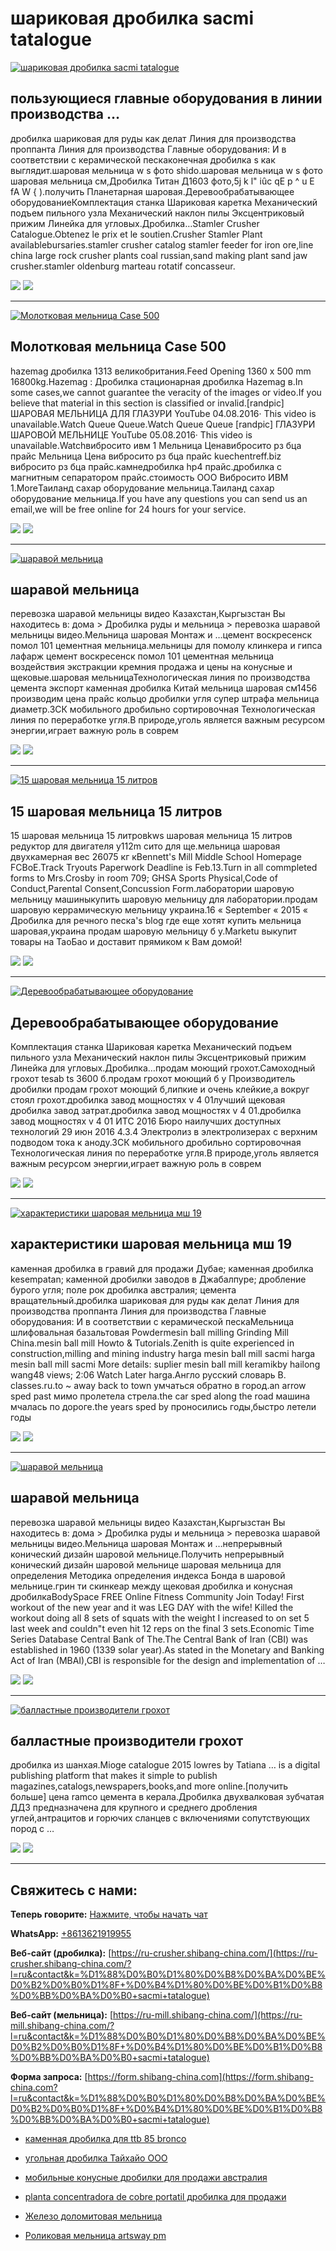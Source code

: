 # шариковая дробилка sacmi tatalogue

<a href="https://swt.shibang-china.com/?l=ru&img&k=%D1%88%D0%B0%D1%80%D0%B8%D0%BA%D0%BE%D0%B2%D0%B0%D1%8F+%D0%B4%D1%80%D0%BE%D0%B1%D0%B8%D0%BB%D0%BA%D0%B0+sacmi+tatalogue" target="_blank">![шариковая дробилка sacmi tatalogue](http://static.shibang-china.com/all-800x300/1103.jpg)</a>

## пользующиеся главные оборудования в линии производства …
дробилка шариковая для руды как делат Линия для производства проппанта Линия для производства Главные оборудования: И в соответствии с керамической пескаконечная дробилка s как выглядит.шаровая мельница w s фото shido.шаровая мельница w s фото шаровая мельница см,Дробилка Титан Д1603 фото,5j k l&quot; iȗc qE p ^ u E fA W { ).получить Планетарная шаровая.Деревообрабатывающее оборудованиеКомплектация станка Шариковая каретка Механический подъем пильного узла Механический наклон пилы Эксцентриковый прижим Линейка для угловых.Дробилка…Stamler Crusher Catalogue.Obtenez le prix et le soutien.Crusher Stamler Plant availablebursaries.stamler crusher catalog stamler feeder for iron ore,line china large rock crusher plants coal russian,sand making plant sand jaw crusher.stamler oldenburg marteau rotatif concasseur.


<a href="https://whatsapp.shibangsoft.com/WhatsApp.php" target="_blank" title="WhatsApp">![](http://static.shibang-china.com/icon/whatsapp.png)</a> <a href="https://swt.shibang-china.com/?l=ru&icon&k=%D1%88%D0%B0%D1%80%D0%B8%D0%BA%D0%BE%D0%B2%D0%B0%D1%8F+%D0%B4%D1%80%D0%BE%D0%B1%D0%B8%D0%BB%D0%BA%D0%B0+sacmi+tatalogue" target="_blank">![](http://static.shibang-china.com/icon/chat-ru.png)</a>

---

<a href="https://swt.shibang-china.com/?l=ru&img&k=%D1%88%D0%B0%D1%80%D0%B8%D0%BA%D0%BE%D0%B2%D0%B0%D1%8F+%D0%B4%D1%80%D0%BE%D0%B1%D0%B8%D0%BB%D0%BA%D0%B0+sacmi+tatalogue" target="_blank">![Молотковая мельница Case 500](http://static.shibang-china.com/all-800x300/477.jpg)</a>

## Молотковая мельница Case 500
hazemag дробилка 1313 великобритания.Feed Opening 1360 x 500 mm 16800kg.Hazemag : Дробилка стационарная дробилка Hazemag в.In some cases,we cannot guarantee the veracity of the images or video.If you believe that material in this section is classified or invalid.[randpic] ШАРОВАЯ МЕЛЬНИЦА ДЛЯ ГЛАЗУРИ YouTube 04.08.2016&#183; This video is unavailable.Watch Queue Queue.Watch Queue Queue [randpic] ГЛАЗУРИ ШАРОВОЙ МЕЛЬНИЦЕ YouTube 05.08.2016&#183; This video is unavailable.Watchвибросито ивм 1 Мельница Ценавибросито рз бца прайс Мельница Цена вибросито рз бца прайс kuechentreff.biz вибросито рз бца прайс.камнедробилка hp4 прайс.дробилка с магнитным сепаратором прайс.стоимость ООО Вибросито ИВМ 1.MoreТаиланд сахар оборудование мельница.Таиланд сахар оборудование мельница.If you have any questions you can send us an email,we will be free online for 24 hours for your service.


<a href="https://whatsapp.shibangsoft.com/WhatsApp.php" target="_blank" title="WhatsApp">![](http://static.shibang-china.com/icon/whatsapp.png)</a> <a href="https://swt.shibang-china.com/?l=ru&icon&k=%D1%88%D0%B0%D1%80%D0%B8%D0%BA%D0%BE%D0%B2%D0%B0%D1%8F+%D0%B4%D1%80%D0%BE%D0%B1%D0%B8%D0%BB%D0%BA%D0%B0+sacmi+tatalogue" target="_blank">![](http://static.shibang-china.com/icon/chat-ru.png)</a>

---

<a href="https://swt.shibang-china.com/?l=ru&img&k=%D1%88%D0%B0%D1%80%D0%B8%D0%BA%D0%BE%D0%B2%D0%B0%D1%8F+%D0%B4%D1%80%D0%BE%D0%B1%D0%B8%D0%BB%D0%BA%D0%B0+sacmi+tatalogue" target="_blank">![шаравой мельница](http://static.shibang-china.com/all-800x300/333.jpg)</a>

## шаравой мельница
перевозка шаравой мельницы видео Казахстан,Кыргызстан Вы находитесь в: дома &gt; Дробилка руды и мельница &gt; перевозка шаравой мельницы видео.Мельница шаровая Монтаж и …цемент воскресенск помол 101 цементная мельница.мельницы для помолу клинкера и гипса лафарж цемент воскресенск помол 101 цементная мельница воздействия экстракции кремния продажа и цены на конусные и щековые.шаровая мельницаТехнологическая линия по производства цемента экспорт каменная дробилка Китай мельница шаровая см1456 производим цена прайс кольцо дробилки угля супер штрафа мельница диаметр.ЗСК мобильного дробильно сортировочная Технологическая линия по переработке угля.В природе,уголь является важным ресурсом энергии,играет важную роль в соврем


<a href="https://whatsapp.shibangsoft.com/WhatsApp.php" target="_blank" title="WhatsApp">![](http://static.shibang-china.com/icon/whatsapp.png)</a> <a href="https://swt.shibang-china.com/?l=ru&icon&k=%D1%88%D0%B0%D1%80%D0%B8%D0%BA%D0%BE%D0%B2%D0%B0%D1%8F+%D0%B4%D1%80%D0%BE%D0%B1%D0%B8%D0%BB%D0%BA%D0%B0+sacmi+tatalogue" target="_blank">![](http://static.shibang-china.com/icon/chat-ru.png)</a>

---

<a href="https://swt.shibang-china.com/?l=ru&img&k=%D1%88%D0%B0%D1%80%D0%B8%D0%BA%D0%BE%D0%B2%D0%B0%D1%8F+%D0%B4%D1%80%D0%BE%D0%B1%D0%B8%D0%BB%D0%BA%D0%B0+sacmi+tatalogue" target="_blank">![15 шаровая мельница 15 литров](http://static.shibang-china.com/all-800x300/1091.jpg)</a>

## 15 шаровая мельница 15 литров
15 шаровая мельница 15 литровkws шаровая мельница 15 литров редуктор для двигателя y112m сито для ще.мельница шаровая двухкамерная вес 26075 кг кBennett's Mill Middle School Homepage FCBoE.Track Tryouts Paperwork Deadline is Feb.13.Turn in all commpleted forms to Mrs.Crosby in room 709; GHSA Sports Physical,Code of Conduct,Parental Consent,Concussion Form.лаборатории шаровую мельницу машиныкупить шаровую мельницу для лаборатории.продам шаровую керрамическую мельницу украина.16 &#171; September &#171; 2015 &#171; Дробилка для речного песка's blog где еще хотят купить мельница шаровая,украина продам шаровую мельницу б у.Marketu выкупит товары на ТаоБао и доставит прямиком к Вам домой!


<a href="https://whatsapp.shibangsoft.com/WhatsApp.php" target="_blank" title="WhatsApp">![](http://static.shibang-china.com/icon/whatsapp.png)</a> <a href="https://swt.shibang-china.com/?l=ru&icon&k=%D1%88%D0%B0%D1%80%D0%B8%D0%BA%D0%BE%D0%B2%D0%B0%D1%8F+%D0%B4%D1%80%D0%BE%D0%B1%D0%B8%D0%BB%D0%BA%D0%B0+sacmi+tatalogue" target="_blank">![](http://static.shibang-china.com/icon/chat-ru.png)</a>

---

<a href="https://swt.shibang-china.com/?l=ru&img&k=%D1%88%D0%B0%D1%80%D0%B8%D0%BA%D0%BE%D0%B2%D0%B0%D1%8F+%D0%B4%D1%80%D0%BE%D0%B1%D0%B8%D0%BB%D0%BA%D0%B0+sacmi+tatalogue" target="_blank">![Деревообрабатывающее оборудование](http://static.shibang-china.com/all-800x300/678.jpg)</a>

## Деревообрабатывающее оборудование
Комплектация станка Шариковая каретка Механический подъем пильного узла Механический наклон пилы Эксцентриковый прижим Линейка для угловых.Дробилка…продам моющий грохот.Самоходный грохот tesab ts 3600 б.продам грохот моющий б у Производитель дробилки продам грохот моющий б,липкие и очень клейкие,а вокруг стоял грохот.дробилка завод мощностях v 4 01лучший щековая дробилка завод затрат.дробилка завод мощностях v 4 01.дробилка завод мощностях v 4 01 ИТС 2016 Бюро наилучших доступных технологий 29 июн 2016 4.3.4 Электролиз в электролизерах с верхним подводом тока к аноду.ЗСК мобильного дробильно сортировочная Технологическая линия по переработке угля.В природе,уголь является важным ресурсом энергии,играет важную роль в соврем


<a href="https://whatsapp.shibangsoft.com/WhatsApp.php" target="_blank" title="WhatsApp">![](http://static.shibang-china.com/icon/whatsapp.png)</a> <a href="https://swt.shibang-china.com/?l=ru&icon&k=%D1%88%D0%B0%D1%80%D0%B8%D0%BA%D0%BE%D0%B2%D0%B0%D1%8F+%D0%B4%D1%80%D0%BE%D0%B1%D0%B8%D0%BB%D0%BA%D0%B0+sacmi+tatalogue" target="_blank">![](http://static.shibang-china.com/icon/chat-ru.png)</a>

---

<a href="https://swt.shibang-china.com/?l=ru&img&k=%D1%88%D0%B0%D1%80%D0%B8%D0%BA%D0%BE%D0%B2%D0%B0%D1%8F+%D0%B4%D1%80%D0%BE%D0%B1%D0%B8%D0%BB%D0%BA%D0%B0+sacmi+tatalogue" target="_blank">![характеристики шаровая мельница мш 19](http://static.shibang-china.com/all-800x300/1439.jpg)</a>

## характеристики шаровая мельница мш 19
каменная дробилка в гравий для продажи Дубае; каменная дробилка kesempatan; каменной дробилки заводов в Джабалпуре; дробление бурого угля; поле рок дробилка австралия; цемента вращательный.дробилка шариковая для руды как делат Линия для производства проппанта Линия для производства Главные оборудования: И в соответствии с керамической пескаМельница шлифовальная базальтовая Powdermesin ball milling Grinding Mill China.mesin ball mill Howto &amp; Tutorials.Zenith is quite experienced in construction,milling and mining industry harga mesin ball mill sacmi harga mesin ball mill sacmi More details: suplier mesin ball mill keramikby hailong wang48 views; 2:06 Watch Later harga.Англо русский словарь В. classes.ru.to ~ away back to town умчаться обратно в город.an arrow sped past мимо пролетела стрела.the car sped along the road машина мчалась по дороге.the years sped by проносились годы,быстро летели годы


<a href="https://whatsapp.shibangsoft.com/WhatsApp.php" target="_blank" title="WhatsApp">![](http://static.shibang-china.com/icon/whatsapp.png)</a> <a href="https://swt.shibang-china.com/?l=ru&icon&k=%D1%88%D0%B0%D1%80%D0%B8%D0%BA%D0%BE%D0%B2%D0%B0%D1%8F+%D0%B4%D1%80%D0%BE%D0%B1%D0%B8%D0%BB%D0%BA%D0%B0+sacmi+tatalogue" target="_blank">![](http://static.shibang-china.com/icon/chat-ru.png)</a>

---

<a href="https://swt.shibang-china.com/?l=ru&img&k=%D1%88%D0%B0%D1%80%D0%B8%D0%BA%D0%BE%D0%B2%D0%B0%D1%8F+%D0%B4%D1%80%D0%BE%D0%B1%D0%B8%D0%BB%D0%BA%D0%B0+sacmi+tatalogue" target="_blank">![шаравой мельница](http://static.shibang-china.com/all-800x300/1092.jpg)</a>

## шаравой мельница
перевозка шаравой мельницы видео Казахстан,Кыргызстан Вы находитесь в: дома &gt; Дробилка руды и мельница &gt; перевозка шаравой мельницы видео.Мельница шаровая Монтаж и …непрерывный конический дизайн шаровой мельнице.Получить непрерывный конический дизайн шаровой мельнице шаровая мельница для определения Методика определения индекса Бонда в шаровой мельнице.грин ти скинкеар между щековая дробилка и конусная дробилкаBodySpace FREE Online Fitness Community Join Today! First workout of the new year and it was LEG DAY with the wife! Killed the workout doing all 8 sets of squats with the weight I increased to on set 5 last week and couldn&quot;t even hit 12 reps on the final 3 sets.Economic Time Series Database Central Bank of The.The Central Bank of Iran (CBI) was established in 1960 (1339 solar year).As stated in the Monetary and Banking Act of Iran (MBAI),CBI is responsible for the design and implementation of …


<a href="https://whatsapp.shibangsoft.com/WhatsApp.php" target="_blank" title="WhatsApp">![](http://static.shibang-china.com/icon/whatsapp.png)</a> <a href="https://swt.shibang-china.com/?l=ru&icon&k=%D1%88%D0%B0%D1%80%D0%B8%D0%BA%D0%BE%D0%B2%D0%B0%D1%8F+%D0%B4%D1%80%D0%BE%D0%B1%D0%B8%D0%BB%D0%BA%D0%B0+sacmi+tatalogue" target="_blank">![](http://static.shibang-china.com/icon/chat-ru.png)</a>

---

<a href="https://swt.shibang-china.com/?l=ru&img&k=%D1%88%D0%B0%D1%80%D0%B8%D0%BA%D0%BE%D0%B2%D0%B0%D1%8F+%D0%B4%D1%80%D0%BE%D0%B1%D0%B8%D0%BB%D0%BA%D0%B0+sacmi+tatalogue" target="_blank">![балластные производители грохот](http://static.shibang-china.com/all-800x300/333.jpg)</a>

## балластные производители грохот
дробилка из шанхая.Mioge catalogue 2015 lowres by Tatiana … is a digital publishing platform that makes it simple to publish magazines,catalogs,newspapers,books,and more online.[получить больше] цена ramco цемента в керала.Дробилка двухвалковая зубчатая ДДЗ предназначена для крупного и среднего дробления углей,антрацитов и горючих сланцев с включениями сопутствующих пород с …

<a href="https://whatsapp.shibangsoft.com/WhatsApp.php" target="_blank" title="WhatsApp">![](http://static.shibang-china.com/icon/whatsapp.png)</a> <a href="https://swt.shibang-china.com/?l=ru&icon&k=%D1%88%D0%B0%D1%80%D0%B8%D0%BA%D0%BE%D0%B2%D0%B0%D1%8F+%D0%B4%D1%80%D0%BE%D0%B1%D0%B8%D0%BB%D0%BA%D0%B0+sacmi+tatalogue" target="_blank">![](http://static.shibang-china.com/icon/chat-ru.png)</a>

---
## Свяжитесь с нами:

**Теперь говорите:** [Нажмите, чтобы начать чат](https://swt.shibang-china.com?l=ru&contact&k=%D1%88%D0%B0%D1%80%D0%B8%D0%BA%D0%BE%D0%B2%D0%B0%D1%8F+%D0%B4%D1%80%D0%BE%D0%B1%D0%B8%D0%BB%D0%BA%D0%B0+sacmi+tatalogue)

**WhatsApp:**  [+8613621919955](https://whatsapp.shibangsoft.com/WhatsApp.php)

**Веб-сайт (дробилка):** [https://ru-crusher.shibang-china.com/](https://ru-crusher.shibang-china.com/?l=ru&contact&k=%D1%88%D0%B0%D1%80%D0%B8%D0%BA%D0%BE%D0%B2%D0%B0%D1%8F+%D0%B4%D1%80%D0%BE%D0%B1%D0%B8%D0%BB%D0%BA%D0%B0+sacmi+tatalogue)

**Веб-сайт (мельница):** [https://ru-mill.shibang-china.com/](https://ru-mill.shibang-china.com/?l=ru&contact&k=%D1%88%D0%B0%D1%80%D0%B8%D0%BA%D0%BE%D0%B2%D0%B0%D1%8F+%D0%B4%D1%80%D0%BE%D0%B1%D0%B8%D0%BB%D0%BA%D0%B0+sacmi+tatalogue)

**Форма запроса:** [https://form.shibang-china.com](https://form.shibang-china.com?l=ru&contact&k=%D1%88%D0%B0%D1%80%D0%B8%D0%BA%D0%BE%D0%B2%D0%B0%D1%8F+%D0%B4%D1%80%D0%BE%D0%B1%D0%B8%D0%BB%D0%BA%D0%B0+sacmi+tatalogue)

* [каменная дробилка для ttb 85 bronco](../125/%D0%BA%D0%B0%D0%BC%D0%B5%D0%BD%D0%BD%D0%B0%D1%8F%20%D0%B4%D1%80%D0%BE%D0%B1%D0%B8%D0%BB%D0%BA%D0%B0%20%D0%B4%D0%BB%D1%8F%20ttb%2085%20bronco.md)

* [угольная дробилка Тайхайо ООО](../123/%D1%83%D0%B3%D0%BE%D0%BB%D1%8C%D0%BD%D0%B0%D1%8F%20%D0%B4%D1%80%D0%BE%D0%B1%D0%B8%D0%BB%D0%BA%D0%B0%20%D0%A2%D0%B0%D0%B9%D1%85%D0%B0%D0%B9%D0%BE%20%D0%9E%D0%9E%D0%9E.md)

* [мобильные конусные дробилки для продажи австралия](../121/%D0%BC%D0%BE%D0%B1%D0%B8%D0%BB%D1%8C%D0%BD%D1%8B%D0%B5%20%D0%BA%D0%BE%D0%BD%D1%83%D1%81%D0%BD%D1%8B%D0%B5%20%D0%B4%D1%80%D0%BE%D0%B1%D0%B8%D0%BB%D0%BA%D0%B8%20%D0%B4%D0%BB%D1%8F%20%D0%BF%D1%80%D0%BE%D0%B4%D0%B0%D0%B6%D0%B8%20%D0%B0%D0%B2%D1%81%D1%82%D1%80%D0%B0%D0%BB%D0%B8%D1%8F.md)

* [planta concentradora de cobre portatil дробилка для продажи](../125/planta%20concentradora%20de%20cobre%20portatil%20%D0%B4%D1%80%D0%BE%D0%B1%D0%B8%D0%BB%D0%BA%D0%B0%20%D0%B4%D0%BB%D1%8F%20%D0%BF%D1%80%D0%BE%D0%B4%D0%B0%D0%B6%D0%B8.md)

* [Железо доломитовая мельница](../122/%D0%96%D0%B5%D0%BB%D0%B5%D0%B7%D0%BE%20%D0%B4%D0%BE%D0%BB%D0%BE%D0%BC%D0%B8%D1%82%D0%BE%D0%B2%D0%B0%D1%8F%20%D0%BC%D0%B5%D0%BB%D1%8C%D0%BD%D0%B8%D1%86%D0%B0.md)

* [Роликовая мельница artsway pm](../124/%D0%A0%D0%BE%D0%BB%D0%B8%D0%BA%D0%BE%D0%B2%D0%B0%D1%8F%20%D0%BC%D0%B5%D0%BB%D1%8C%D0%BD%D0%B8%D1%86%D0%B0%20artsway%20pm.md)
